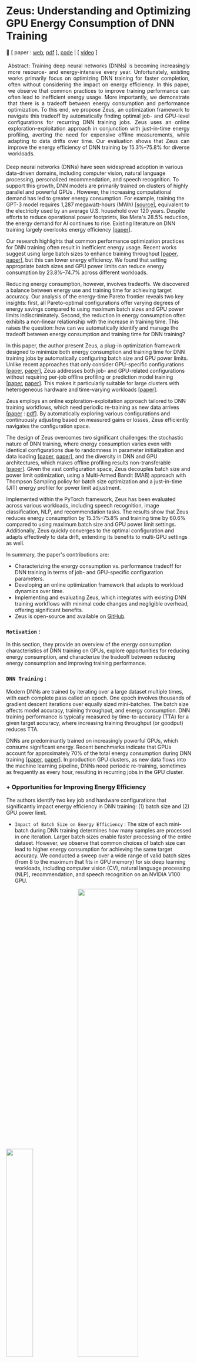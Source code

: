 # Zeus: Understanding and Optimizing GPU Energy Consumption of DNN Training

🌸 [ paper : [web](https://www.usenix.org/conference/nsdi23/presentation/you), [pdf](https://www.usenix.org/system/files/nsdi23-you.pdf) ], [code](https://github.com/ml-energy/zeus) | [ [video](https://youtu.be/aZoD-jgO3fE?si=WhcxloaeZDnFAgvo) ]


<p class="ex1" align="justify" style="padding: 5px 5px 5px 5px">
Abstract:  Training deep neural networks (DNNs) is becoming increasingly more resource- and energy-intensive every year. Unfortunately, existing works primarily focus on optimizing DNN training for faster completion, often without considering the impact on energy efficiency.
In this paper, we observe that common practices to improve training performance can often lead to inefficient energy usage. More importantly, we demonstrate that there is a tradeoff between energy consumption and performance optimization. To this end, we propose Zeus, an optimization framework to navigate this tradeoff by automatically finding optimal job- and GPU-level configurations for recurring DNN training jobs. Zeus uses an online exploration-exploitation approach in conjunction with just-in-time energy profiling, averting the need for expensive offline measurements, while adapting to data drifts over time. Our evaluation shows that Zeus can improve the energy efficiency of DNN training by 15.3%–75.8% for diverse workloads.

</p>

Deep neural networks (DNNs) have seen widespread adoption in various data-driven domains, including computer vision, natural language processing, personalized recommendation, and speech recognition. To support this growth, DNN models are primarily trained on clusters of highly parallel and powerful GPUs . However, the increasing computational demand has led to greater energy consumption. For example, training the GPT-3 model requires 1,287 megawatt-hours (MWh) [[source](https://arxiv.org/abs/2104.10350)], equivalent to the electricity used by an average U.S. household over 120 years. Despite efforts to reduce operational power footprints, like Meta's 28.5% reduction, the energy demand for AI continues to rise. Existing literature on DNN training largely overlooks energy efficiency [[paper](https://dl.acm.org/doi/10.1145/3381831)].

Our research highlights that common performance optimization practices for DNN training often result in inefficient energy usage. Recent works suggest using large batch sizes to enhance training throughput [[paper](https://arxiv.org/abs/1711.00489), [paper](https://arxiv.org/abs/1706.02677)], but this can lower energy efficiency. We found that setting appropriate batch sizes and GPU power limits can reduce energy consumption by 23.8%–74.7% across different workloads.

Reducing energy consumption, however, involves tradeoffs. We discovered a balance between energy use and training time for achieving target accuracy. Our analysis of the energy-time Pareto frontier reveals two key insights: first, all Pareto-optimal configurations offer varying degrees of energy savings compared to using maximum batch sizes and GPU power limits indiscriminately. Second, the reduction in energy consumption often exhibits a non-linear relationship with the increase in training time. This raises the question: how can we automatically identify and manage the tradeoff between energy consumption and training time for DNN training?

In this paper, the author present Zeus, a plug-in optimization framework designed to minimize both energy consumption and training time for DNN training jobs by automatically configuring batch size and GPU power limits. Unlike recent approaches that only consider GPU-specific configurations [[paper](https://www.semanticscholar.org/paper/DUB%3A-Dynamic-Underclocking-and-Bypassing-in-NoCs-Bharadwaj-Das/96e34f96673cca9f118b0bdf5970df5202d4fe84), [paper](https://arxiv.org/pdf/1905.11012)], Zeus addresses both job- and GPU-related configurations without requiring per-job offline profiling or prediction model training [[paper](https://arxiv.org/abs/2201.01684), [paper](https://ieeexplore.ieee.org/document/9139663)]. This makes it particularly suitable for large clusters with heterogeneous hardware and time-varying workloads [[paper](https://www.usenix.org/conference/nsdi22/presentation/weng)].

Zeus employs an online exploration-exploitation approach tailored to DNN training workflows, which need periodic re-training as new data arrives [[paper](https://research.facebook.com/publications/applied-machine-learning-at-facebook-a-datacenter-infrastructure-perspective/) : [pdf](https://systems.cs.columbia.edu/private-systems-class/papers/Hazelwood2018Applied.pdf)]. By automatically exploring various configurations and continuously adjusting based on measured gains or losses, Zeus efficiently navigates the configuration space.

The design of Zeus overcomes two significant challenges: the stochastic nature of DNN training, where energy consumption varies even with identical configurations due to randomness in parameter initialization and data loading [[paper](https://arxiv.org/abs/1806.01427), [paper](https://wires.onlinelibrary.wiley.com/doi/abs/10.1002/widm.1200)], and the diversity in DNN and GPU architectures, which makes offline profiling results non-transferable [[paper](https://arxiv.org/pdf/1909.06842v6)]. Given the vast configuration space, Zeus decouples batch size and power limit optimization, using a Multi-Armed Bandit (MAB) approach with Thompson Sampling policy for batch size optimization and a just-in-time (JIT) energy profiler for power limit adjustment.

Implemented within the PyTorch framework, Zeus has been evaluated across various workloads, including speech recognition, image classification, NLP, and recommendation tasks. The results show that Zeus reduces energy consumption by 15.3%–75.8% and training time by 60.6% compared to using maximum batch size and GPU power limit settings. Additionally, Zeus quickly converges to the optimal configuration and adapts effectively to data drift, extending its benefits to multi-GPU settings as well.

In summary, the paper's contributions are:

+ Characterizing the energy consumption vs. performance tradeoff for DNN training in terms of job- and GPU-specific configuration parameters.
+ Developing an online optimization framework that adapts to workload dynamics over time.
+ Implementing and evaluating Zeus, which integrates with existing DNN training workflows with minimal code changes and negligible overhead, offering significant benefits.
+ Zeus is open-source and available on [GitHub](https://github.com/ml-energy/zeus).

### `Motivation` : 
In this section, they provide an overview of the energy consumption characteristics of DNN training on GPUs, explore opportunities for reducing energy consumption, and characterize the tradeoff between reducing energy consumption and improving training performance.

### `DNN Training` : 
Modern DNNs are trained by iterating over a large dataset multiple times, with each complete pass called an epoch. One epoch involves thousands of gradient descent iterations over equally sized mini-batches. The batch size affects model accuracy, training throughput, and energy consumption. DNN training performance is typically measured by time-to-accuracy (TTA) for a given target accuracy, where increasing training throughput (or goodput) reduces TTA.

DNNs are predominantly trained on increasingly powerful GPUs, which consume significant energy. Recent benchmarks indicate that GPUs account for approximately 70% of the total energy consumption during DNN training [[paper](https://arxiv.org/abs/2206.05229), [paper](https://ieeexplore.ieee.org/document/9005632)]. In production GPU clusters, as new data flows into the machine learning pipeline, DNNs need periodic re-training, sometimes as frequently as every hour, resulting in recurring jobs in the GPU cluster.

### + Opportunities for Improving Energy Efficiency
The authors identify two key job and hardware configurations that significantly impact energy efficiency in DNN training: (1) batch size and (2) GPU power limit.

+ `Impact of Batch Size on Energy Efficiency` : The size of each mini-batch during DNN training determines how many samples are processed in one iteration. Larger batch sizes enable faster processing of the entire dataset. However, we observe that common choices of batch size can lead to higher energy consumption for achieving the same target accuracy. We conducted a sweep over a wide range of valid batch sizes (from 8 to the maximum that fits in GPU memory) for six deep learning workloads, including computer vision (CV), natural language processing (NLP), recommendation, and speech recognition on an NVIDIA V100 GPU.
  
<img src="./img/a1.png" width=38%> <img src="./img/a2.png" width=57%>

Author's findings indicate that the energy-optimal batch size (Batch Size Opt.) can reduce energy consumption by 3.4%–65.0% compared to the default batch size for the same target accuracy.

## Impact of GPU Power Limit on Energy Efficiency
Setting a GPU's power limit triggers dynamic voltage and frequency scaling (DVFS) to ensure that the power draw does not exceed the set limit [[paper](https://www.sciencedirect.com/science/article/pii/S2352864816300736)]. If not manually configured, the power limit defaults to the maximum setting. We conducted a sweep over various GPU power limits for the previously described setup. Our findings reveal that the optimal energy consumption (Power Limit Opt. in Figure 1) often occurs at a lower power limit than the maximum, resulting in energy savings of 3.0%–31.5%.

## Joint Optimization
Figure 1 illustrates that even greater energy savings (23.8%–74.7%) can be achieved by jointly optimizing both batch size and power limit configurations. Similar opportunities for energy reduction were observed across other GPU generations as well.

### Energy-Performance Tradeoffs :
Optimizing DNN training for energy efficiency typically comes with a tradeoff: a potential increase in training time (TTA). The authors characterize and explore this tradeoff between energy consumption (ETA) and TTA using DeepSpeech2 trained on the LibriSpeech dataset as an example (Figure 2). Similar results were observed for other workloads.

#### + Tradeoff Between ETA and TTA :
The author defines the energy consumption of DNN training until it reaches its target accuracy as the energy-to-accuracy (ETA):

$$ ETA (b,p) = TTA (b,p) . AvgPower (b,p) $$

where 𝑝 denotes the GPU power limit, 𝑏 the batch size, and AvgPower ( 𝑏 , 𝑝 ) the average power consumption during training with configuration (b,p). Like TTA, ETA captures the end-to-end goal of DNN training.

Figure 2a shows a scatter plot of (TTA, ETA) for batch size and power limit sweep experiments. Each data point represents the (TTA, ETA) for a specific configuration. We focus on the boundary of all feasible (TTA, ETA) pairs, which are bounded by two straight lines indicating average GPU power consumption. When the GPU is under heavy load, the (TTA, ETA) data points tend towards 210W. Under lighter load, power consumption approaches 90W, close to the GPU’s idle power of 70W.

Importantly, there exists a curve along which all (TTA, ETA) pairs achieve Pareto optimality, we identify a Pareto frontier along which all (TTA, ETA) pairs achieve Pareto optimality [[paper](https://link.springer.com/article/10.1007/BF01442131)]. On this curve, improving ETA without sacrificing TTA is not possible, and vice versa.

Examining the Pareto frontier in Figure 2b, with configurations annotated along each data point, we highlight two key takeaways:

+ Baseline configurations can lead to suboptimal energy efficiency. Furthermore, blindly selecting high batch size and power limit configurations can result in suboptimal TTA.
+ There is a distinct tradeoff between ETA and TTA, with different optimal configurations for each. The configuration optimizing ETA (b=32, p=100W) differs from that optimizing TTA (b=48, p=250W).

<img src="./img/zeus.png" width=41%> <img src="./img/zalgo1.png" width=56%>

## Zeus Overview
Zeus is an optimization framework designed to navigate the tradeoff between energy-to-accuracy (ETA) and time-to-accuracy (TTA) by automatically configuring the batch size and GPU power limit for recurring DNN training jobs. It enables developers to optimize energy and/or performance metrics using a single parameter.

### Optimization Metric :
A critical aspect of designing Zeus is defining a cost metric that allows users to express their preference in the ETA-TTA tradeoff. We propose a simple cost metric:

$$ C(b,p;\eta)=\eta⋅ETA(b,p)+(1−\eta)⋅MAXPOWER⋅TTA(b,p)  $$

Here, η is a user-specified parameter indicating the relative importance of energy efficiency versus training performance (throughput). When η=0, the focus is solely on optimizing for time consumption, while η=1 prioritizes energy consumption. MAXPOWER is the maximum power limit supported by the GPU, introduced to unify the units of measure in the cost metric.

## Challenges in Picking the Optimal Configuration
Combining Equations 1 and 2, we have:

$$ C=(\eta⋅AvgPower(b,p)+(1−\eta)⋅MAXPOWER)⋅TTA(b,p) $$

Selecting the optimal configuration(s) to minimize the energy-time cost C for DNN training is challenging due to the large search space [b×p] and the difficulty in efficiently determining the values of both AvgPower(b,p) and TTA(b,p). This complexity arises from the following factors:

+ `Complex Power Consumption Model`: The total energy consumption of a GPU is non-linearly influenced by workload characteristics such as the number of instructions and memory accesses, as well as GPU hardware configurations including core and memory frequency and voltage [[paper](https://dl.acm.org/doi/10.1145/3387902.3392613), [paper](https://dl.acm.org/doi/fullHtml/10.1145/3466752.3480063)]. Existing efforts to estimate GPU energy consumption rely on instruction- or kernel-level information [[paper](https://faculty.cc.gatech.edu/~hyesoon/hong_isca10.pdf), [paper](https://ieeexplore.ieee.org/document/6118939)], which are specific to the architecture and workload.

+ `Stochastic Nature of DNN Training`: Modeling and predicting the duration required to train a specific model to target accuracy (TTA) is inherently difficult [[paper](https://www.usenix.org/conference/nsdi19/presentation/gu)]. Additionally, randomness in model initialization and data loading leads to TTA variations, even when the same job is executed on the same GPU with the same configuration—such variations can be as large as 14% [[paper](https://arxiv.org/abs/1806.01427)].

Fortunately, DNN training jobs often recur in production clusters [[paper](https://ieeexplore.ieee.org/document/8327042), [paper](https://www.usenix.org/conference/nsdi22/presentation/weng)]. This recurrence provides opportunities for empirical estimation through repeated measurements across instances of the same training job.

## Architectural Overview
Zeus employs an online exploration-exploitation approach to minimize the aggregate cost of recurrent DNN training jobs. It addresses the challenges of optimizing energy and performance tradeoffs through two key components:

+ `Just-in-Time (JIT) Online Profiler`: This component efficiently profiles the energy characteristics of the training job in real-time.
+ `Multi-Armed Bandit (MAB) with Thompson Sampling`: This component handles the stochastic nature of deep learning training and optimizes under uncertainty, adapting to changing workloads such as data drift.

The combination of the JIT profiler and MAB makes Zeus a fully online solution, allowing immediate optimization for incoming jobs.

### Workflow of Zeus :
Figure 3 provides an overview of the high-level workflow of Zeus:

+ `Job Submission`: In a production environment, users submit recurrent DNN training jobs to Zeus. Each job is a tuple consisting of data, model, optimizer, and the target validation metric, along with a set of feasible batch sizes B and power limits P to explore.
+ `Configuration Prediction`: Zeus predicts the optimal batch size and power limit configuration based on past execution history.
+ `Job Launch`: The training job is launched with the predicted configuration.
+ `Data Collection and Feedback`: During and after the training process, statistics about DNN training (e.g., validation metric) and GPU power consumption are collected and fed back to the Zeus optimizer. The optimizer learns from the feedback and adjusts its internal states.

The training job will be terminated upon either reaching the target metric or exceeding a stopping threshold determined by Zeus. This automated feedback loop minimizes the key objective of energy-time cost.

Building Zeus requires both algorithm design and systems support. The next sections describe the core optimization algorithm details and the implementation highlights of Zeus.

## Zeus Algorithm Design
This section details how Zeus selects the optimal batch size and GPU power limit to minimize the overall cost of recurrent DNN training tasks. The author starts with the problem formulation and describes the decoupling of batch size and power limit optimizations. The author then explains the optimization of the power limit and batch size within this decoupled framework, concluding with a discussion on addressing common challenging scenarios.

#### + `Problem Formulation` :
Zeus aims to minimize the cost of a recurring job by exploring the feasible set of batch sizes B and power limits P. The goal is to balance the tradeoff between exploration and exploitation to find the optimal configuration without incurring excessive costs. The objective, based on the cost function, is to:

$$ min_{b,p} \sum_{t=1}^{T} C(b_t, p_t; \eta) $$
$$ subject to b_t \epsilon B, p_t \epsilon P, \forall t \epsilon[1,T] $$

Here, `b_t` and `p_t` are the batch size and power limit chosen at the t-th recurrence of the job, and `b` and `p` are vectors of length T.

The problem is complex due to the vast search space and the requirement to run DNN training to obtain each value of C(b,p;η). However, by expanding the cost function, we can decouple the exploration of batch size and power limit, making the problem more tractable:

$$ C(b,p;\eta)=(\eta⋅AvgPower(b,p)+(1−\eta)⋅MAXPOWER)⋅TTA(b,p) $$
$$ = Epochs(b) \frac{\eta⋅AvgPower(b,p)+(1−\eta)⋅MAXPOWER}{Throughput(b,p)} $$

where `Epochs(b)` denotes the number of epochs needed to reach the target, and `Throughput(b,p)` is the number of epochs per second.

Two key insights allow the decoupling of batch size b and power limit p:

+ `Profiling Efficiency`: Given b, AvgPower(b,p) and Throughput(b,p) can be quickly profiled during training for all possible choices of p. This is due to the iterative nature of DNN training, yielding stable power and throughput estimations with a small number of iterations.

+ `Independence of Epochs`: Epochs(b) is unaffected by the choice of p since changing the power limit does not change what is computed.

Thus, the optimal power limit for any batch size can be determined independently through online profiling. Each choice of batch size is automatically paired with the optimal power limit, reducing the search space to the set of batch sizes B.

Formally, the problem is decoupled into a two-level optimization problem:

$$ min_{b \epsilon B^T} \sum_{t=1}^{T} Epochs(b_t)⋅EpochCost(b_t; \eta) $$

where,

$$ EpochCost(b_t;\eta) = min_{p_t \epsilon P} \frac{\eta⋅AvgPower(b_t,p_t)+(1−\eta)⋅MAXPOWER}{Throughput(b_t,p_t)} $$


When a job arrives, Zeus first decides the batch size to use. Then, based on the selected batch size, Zeus determines the optimal power limit.

### Optimizing Power Limit
To optimize the power limit for a given batch size b:

$$ EpochCost(b;\eta) = min_{p \epsilon P} \frac{\eta⋅AvgPower(b,p)+(1−\eta)⋅MAXPOWER}{Throughput(b,p)} $$

Zeus profiles the power consumption and throughput for all possible power limits during the initial iterations of the training process, enabling the selection of the optimal power limit that minimizes the cost for the given batch size.

To determine the optimal power limit for a given batch size, Zeus utilizes a just-in-time (JIT) profiling method, leveraging the iterative nature of DNN training and the recurrent nature of production DNN training jobs. Here's how it works:

+ `Profiling Phase`:

    + When a job with a specific batch size b is submitted, the JIT profiler checks if this batch size has been profiled before.
    + For an unseen batch size, the profiler collects data on AvgPower(b,p) and Throughput(b,p) across all possible power limits p during the first epoch of the job. This is achieved by partitioning the epoch into slices at iteration boundaries and dynamically adjusting the GPU power limit for each slice.
    + The gathered profile information is then fed back to Zeus.

+ `Optimization Phase`:

    + Using the profile information, Zeus determines the optimal power limit for the batch size.
    + The remaining epochs of the job are executed with this optimal power limit.

This JIT profiling approach is more efficient than offline profiling, as the profiling process itself contributes to training without affecting accuracy. JIT profiling incurs negligible overhead.

### Optimizing Batch Size

Zeus determines the batch size `b_t` for each job recurrence t. `EpochCost(b_t ;η)` is a deterministic function that identifies the optimal power limit for any batch size b_t and returns the optimal cost of one epoch. Thus, Zeus needs to focus only on choosing the optimal batch size.

+ `Challenges and Approach` :
The stochastic nature of DNN training makes it difficult to pick the optimal batch size without adequate exploration. Therefore, a good solution must:

    + `Incorporate Stochasticity`: Factor in the unpredictable nature of DNN training.
    + `Balance Exploration and Exploitation`: Smartly trade off the cost of exploring potentially better batch sizes against the benefit of exploiting known good batch sizes.

`Grid search is sub-optimal` : Grid search is not ideal due to the high exploration cost and the inability to quickly rule out suboptimal batch sizes. Instead, Zeus formulates the problem as a Multi-Armed Bandit (MAB) with Thompson Sampling, which is well-suited for this scenario.

To optimize the batch size:

$$ min_{b \epsilon B^T} \sum_{t=1}^{T} Epochs(b_t)⋅EpochCost(b_t; \eta) $$

Zeus utilizes a Multi-Armed Bandit (MAB) approach with Thompson Sampling to explore and exploit batch sizes, adapting to the stochastic nature of DNN training and varying workloads. The MAB framework helps balance the tradeoff between exploring new configurations and exploiting known good configurations.

### Addressing Common Challenges :
Zeus addresses several common challenges in optimizing DNN training configurations:

+ `Handling Stochasticity`: By using Thompson Sampling in the MAB framework, Zeus adapts to the inherent randomness in DNN training, such as variations in TTA due to model initialization and data loading.
+ `Dynamic Workloads`: Zeus continuously profiles and adapts to changing workloads, such as data drift, ensuring optimal configurations over time.
+ `Scalability`: The decoupled optimization approach reduces the complexity of the search space, allowing Zeus to scale efficiently with larger clusters and more diverse hardware configurations.

Through these mechanisms, Zeus effectively minimizes the energy-time cost for recurrent DNN training tasks in dynamic production environments.

### Multi-Armed Bandit Formulation :
Zeus aims to explore different batch sizes and converge to the optimal one, while minimizing exploration cost. The problem is formulated as an MAB with T trials (job recurrences) and B arms (batch sizes). Each batch size is modeled as a random variable with an unknown cost distribution. The objective is to minimize the cumulative cost regret:

$$ \sum_{t=1}^{T} Regret(b_t; \eta)  $$

where the regret of choosing b_t is:

$$ Regret(b_t; \eta) = Epochs(b_t). EpochCost(b_t; \eta) - min_{b,p} Cost(b,p; \eta) $$

Minimizing cumulative cost regret aligns with the objective.

<img src="./img/zalgo2.png" width=54%><img src="./img/zeus_gauss.png" width=45%>

### Thompson Sampling : 
Zeus adopts Thompson Sampling for the MAB formulation due to its practical performance and suitable modeling assumptions. Thompson Sampling refines its belief about the mean cost of each batch size based on experience. At each recurrence, it:

+ `Sample Selection (Algorithm 1)`: Uses the current belief to pick the batch size with the lowest estimated mean cost.
+ `Belief Update (Algorithm 2)`: Updates the belief based on the observed cost.

The cost distribution for each batch size is modeled as a Gaussian distribution with an unknown mean θ_b, which is modeled with a Gaussian prior 𝜃_𝑏 ∼ 𝑁(𝜇^𝑏, 𝜎^𝑏^2). The confidence in this belief increases with more observations.

Thompson Sampling balances exploration and exploitation by choosing the batch size with the smallest mean cost sample 𝜃^𝑏 ∼ 𝑁(𝜇^𝑏,𝜎^_{𝑏}^{2}). The variance 𝜎^_{𝑏}^2 decreases with more observations, allowing for exploitation of batch sizes known to be good, while still exploring potentially better ones.

If no prior knowledge is available, arms are initialized with a Gaussian distribution with zero mean and infinite variance. This formulation inherently incorporates the stochastic nature of DNN training and efficiently rules out suboptimal batch sizes.

In summary, Zeus's use of MAB with Thompson Sampling allows it to dynamically adapt and optimize batch size selections in a stochastic environment, efficiently balancing exploration and exploitation to minimize overall cost.

<img src="./img/zeus2.png" width=100%>

### Extensions for Challenging Scenarios

#### + Handling Unknown Cost Variance :

In many applications of Gaussian Thompson Sampling, the variance of the cost of each arm is assumed to be known. However, in DNN training, the cost variance—how much the cost fluctuates even with the same batch size—is not known beforehand. This variance is influenced by the robustness of the DNN to randomness in parameter initialization and data loading, making it difficult to quantify initially. Therefore, Zeus learns the cost variance dynamically as it observes cost samples during the training process (refer to Line 2 in Algorithm 2).

#### + Handling Stragglers During Exploration :

Sometimes, an exploratory job may not reach the target metric within a reasonable cost, particularly in the early stages of exploration. To manage this, Zeus employs early stopping and pruning strategies:

+ `Early Stopping` : If the cost of a current job exceeds a threshold (set as 𝛽 ⋅ min_𝑡 . 𝐶_𝑡), where β is a parameter to account for the stochastic nature of DL training (default β=2), the job is stopped and another batch size is tried. This threshold helps tolerate variations in TTA between runs of the same configuration, typically less than 14%.

+ `Pruning` : Zeus begins with a default batch size provided by the user and tests smaller batch sizes until reaching the minimum batch size or encountering a batch size that fails to meet the target metric within the early stopping threshold. The same process is repeated for larger batch sizes. Batch sizes that meet the target metric are retained for further exploration. The default batch size is then updated to the one with the smallest observed cost, and the pruning process is repeated starting from this new default batch size.

The convexity of the batch size-energy-time (BS-ETA) curve around the optimal batch size supports this approach, allowing Zeus to quickly eliminate obviously suboptimal batch sizes (either too large or too small). This reduces exploration costs significantly.

#### + Handling Concurrent Job Submissions :

In DNN training clusters, jobs often overlap, meaning that the MAB may need to decide on a batch size for a later job before the earlier job's cost is observed. Deterministic policies can lead to redundant exploration of the same batch size consecutively, reducing exploration efficiency. However, Thompson Sampling mitigates this issue naturally because it randomly selects batch sizes based on sampled estimated mean costs. During the early stages, when the belief distributions have large variances (low confidence), different batch sizes are explored even without updated information between invocations. During the initial pruning phase, concurrent jobs run with the best-known batch size at the time, which is continually updated as more information is gathered.

#### + Handling Data Drift :

Data drift, where the data on which a model is trained shifts over time, necessitates re-training. This shift means the cost distribution for each batch size is non-stationary. To handle this, Zeus implements a sliding window of the N most recent cost observations, ignoring older data. This approach, unlike exponential decay, allows direct estimation of the cost variance from recent observations. When old history entries are evicted, the new parameters of the arm can be computed efficiently due to the conjugate prior property, enabling Zeus to adapt to data drifts in an online manner effectively.

In summary, these extensions ensure that Zeus can handle real-world complexities such as unknown cost variance, early job termination, concurrent job handling, and data drift, making it a robust solution for optimizing the energy-time cost of recurrent DNN training tasks.

## Zeus Implementation :
Zeus is implemented as a Python library designed to integrate seamlessly with DNN training scripts. Its primary component, the `ZeusDataLoader` class, integrates with the PyTorch framework to profile power consumption and throughput in real-time. This profiling is achieved by slicing epochs at iteration boundaries and leveraging the NVIDIA Management Library (NVML) for power limit configuration and monitoring.

### Key Components and Features
### + Power and Throughput Profiling:

+ The `ZeusDataLoader` class profiles the power consumption and throughput for different power limits by partitioning the epochs into slices and dynamically adjusting the GPU power limits.
+ Empirical observations indicate that five seconds of profiling per power limit are sufficient to achieve stable results. This profiling data is used to determine and apply the optimal power limit for the rest of the training process.
### + Cost Monitoring and Early Stopping:

+ `ZeusDataLoader` continuously monitors the cost incurred during training and implements early stopping mechanisms to terminate jobs that exceed predefined cost thresholds, optimizing resource usage and reducing unnecessary expenditures.

### + Observer Mode:

+ Zeus includes an Observer Mode that profiles power consumption and throughput without altering the power limit settings.
+ In this mode, the `ZeusDataLoader` reports hypothetical time and energy consumption metrics as if the optimal power limit had been applied. This feature helps users understand the potential benefits of adopting Zeus without impacting the current training process.



Zeus Integration Example : 

```python
from zeus import ZeusDataLoader

 train_loader = ZeusDataLoader(
 train_set, batch_size, max_epochs, target_metric)
 eval_loader = ZeusDataLoader(eval_set, batch_size)

 for epoch in train_loader.epochs(): # may early stop
 for batch in train_loader:
 # Learn from batch
 for batch in eval_loader:
 # Evaluate on batch
 train_loader.report_metric(validation_metric)
```

### Encouraging Adoption
The Observer Mode feature is particularly useful for promoting Zeus's adoption. By providing users with detailed reports on potential time and energy savings without modifying the actual power consumption during profiling, users can make informed decisions about integrating Zeus into their workflows. This transparency and the potential for significant resource savings are compelling reasons for DNN practitioners to consider adopting Zeus.

Overall, Zeus's implementation focuses on minimal disruption to existing workflows, robust profiling capabilities, and user-friendly features, making it a practical and powerful tool for optimizing the cost of DNN training tasks.

## Evaluation
The authors evaluated Zeus’s effectiveness in optimizing the energy-time tradeoff for recurrent DNN training tasks. The paper's key findings demonstrate significant reductions in energy consumption, quick convergence to optimal configurations, adaptability to data drift, low overhead, scalability to multi-GPU settings, and consistent savings across different GPU generations.

#### Key Findings:
+ `Energy and Time Savings`:
    + Zeus reduces energy consumption by 15.3% to 75.8%.
    + It achieves training time reductions of up to 60.1% for non-throughput-optimal jobs.

+ `Convergence Speed`:
    + Zeus quickly converges to optimal configurations, demonstrating efficiency in exploration and exploitation.
+ `Handling Data Drift`:
    + Zeus can manage workloads with data drift effectively, maintaining performance and cost-efficiency.
+ `Low Overhead`:
    + The implementation of Zeus incurs minimal overhead.
+ `Scalability`:
    + Zeus scales efficiently to multi-GPU setups.
+ `Cross-Generational GPU Performance`:
    + Zeus provides consistent savings across four generations of NVIDIA GPUs.

## Experimental Setup :

Testbed Setup:

Evaluated on four generations of NVIDIA GPUs as detailed in Table 2.

<img src="./img/table1.png" width=61%><img src="./img/table2.png" width=37%>

+ `Workloads`:

    + Table 1 summarizes the workloads used.
    + The default batch size (b_0) is sourced from the model's original publication or set to the maximum batch size achieving target accuracy.
    + For models using the Adadelta optimizer, no initial learning rate is needed.
    + For other optimizers, we selected batch sizes and learning rates that achieve reasonable accuracy, following guidelines from original model publications and popular DL frameworks.
    + Batch sizes were scaled using Square Root Scaling for adaptive optimizers like Adam.

+ `Baselines`:

    + `Default`: Uses the default batch size and maximum power limit (b = b0, p = MAXPOWER), with no exploration.
    + `Grid Search with Pruning`: Tries one configuration of (b, p) per job recurrence, selecting the best one and pruning out batch sizes that fail to reach the target metric.

+ `Metrics`:

    + Primary metrics are ETA (Energy to Target Accuracy) and TTA (Time to Target Accuracy), aiming to reduce both but acknowledging their tradeoff.

+ `Defaults`:

    + Experiments are primarily conducted on NVIDIA V100 GPUs.
    + Default balance parameter η = 0.5 to balance ETA and TTA.
    + The early-stopping threshold β is set to 2, with sweeps from 1.5 to 5.

+ `Methodology`:

    + Resource and environmental constraints limit the ability to train all workloads with various configurations end-to-end multiple times.
    + We employ a trace-driven approach, collecting two types of trace data:
        + `Training Trace`: Records the number of epochs to reach target accuracy for all model and batch size combinations, repeated with four random seeds to capture stochasticity.
        + `Power Trace`: Uses JIT profiling to collect throughput and average power consumption for all combinations of model, batch size, and power limit.
    + Traces are replayed to evaluate Zeus and baseline decisions, reconstructing TTA and ETA values to measure regret.
    + This approach avoids offline profiling, ensuring Zeus learns in an online manner.
    + For data drift evaluation, Zeus is run end-to-end due to the complexity of constructing traces for drifting datasets.

### `Detailed Evaluation : `
The detailed evaluation section will expand on the metrics, methodology, and results to provide comprehensive insights into Zeus's performance. This includes:

+ `Energy and Time Reduction Analysis`: Detailed breakdown of energy and time savings across different workloads and GPU generations.

+ `Convergence Speed`: Analysis of how quickly Zeus converges to optimal configurations compared to baselines.
+ `Data Drift Handling`: Evaluation of Zeus's adaptability to changing data distributions.
+ `Overhead Assessment`: Measurement of the overhead introduced by Zeus's profiling and decision-making processes.
+ `Scalability`: Assessment of Zeus's performance in multi-GPU environments.
+ `Cross-Generational Performance`: Consistency of Zeus's savings across various GPU generations.

These sections will include empirical data, charts, and case studies to substantiate the findings and demonstrate the robustness and efficiency of Zeus in optimizing DNN training costs.

### Zeus Performance :
This section evaluates Zeus's performance in terms of energy consumption (ETA), training time (TTA), and convergence characteristics of its Multi-Armed Bandit algorithm. Multiple recurrences of DNN training jobs are run, selecting the recurrence number as 2⋅∣B∣⋅∣P∣ to ensure Grid Search completes exploration and exploits its choices.

#### Improvements in ETA :
+ `Energy Savings`: Zeus reduces energy consumption (ETA) by 15.3% to 75.8% compared to the Default baseline.
+ `Comparison with Grid Search`: Zeus's energy savings are comparable to exhaustive configuration searches and Grid Search.
+ `Figure 6a`: Demonstrates the energy consumption (ETA) of the last five recurrences of Zeus and Grid Search relative to the Default baseline.

#### Tradeoff with TTA :

+ `Training Time Reductions`: Zeus reduces training time (TTA) by up to 60.1%, although it can increase TTA by up to 12.8% for some workloads.
+ `Performance Variability`: For workloads optimized for minimal training time (b_0 tuned), there's little room for TTA improvement.
+ `Figure 6b`: Shows the TTA of the last five recurrences of Zeus and Grid Search relative to the
Default baseline.

#### Cumulative Regret :
+ `Regret Measurement`: Regret quantifies the difference between the chosen configuration and the optimal one.
+ `Figure 7`: Depicts the cumulative regret for DeepSpeech2 and ResNet-50, showing that Zeus achieves lower cumulative regret compared to Grid Search, indicating faster convergence to optimal solutions.

#### Convergence to Pareto-optimal Configuration :
+ `Efficiency in Exploration`: Zeus efficiently explores the configuration space, quickly converging to optimal configurations.
+ `Figure 8`: Illustrates the search path of Zeus and Grid Search during training DeepSpeech2. Zeus converges faster and more reliably to optimal configurations, while Grid Search may not converge due to the stochastic nature of DNN training.

<img src="./img/table67.png" width=43%><img src="./img/table8.png" width=52%>

### Trace-Driven Simulation Using the Alibaba Trace

#### Evaluation Context:

+ `Dataset`: Alibaba GPU cluster trace, containing over 1.2 million jobs over two months.
+ `Recurrent Jobs`: Trace identifies recurring jobs and their overlap, useful for evaluating Zeus's handling of concurrent job submissions.

#### Methodology:

+ `Clustering Jobs`: K-Means clustering on job runtimes forms six clusters, matched to six workloads.
+ `Simulation`: Scales job runtime based on the ratio of job’s original runtime to cluster's mean runtime.

#### Results:

+ `Energy Consumption`: Figure 9a shows Zeus reduces training energy usage by 7%–52%.
+ `Training Time`: Figure 9b shows training time increases by at most 16% and decreases by up to 33%.
+ `Cumulative Regret`: Zeus has significantly lower cumulative regret compared to Grid Search.

<img src="./img/fig9.png" width=36%><img src="./img/fig10.png" width=62%>

#### Handling Data Drift

+ `Dataset`:

    + `Capriccio Dataset`: A new sentiment analysis dataset consisting of 1.6 million tweets over three months, suitable for evaluating DNN models.

+ `Evaluation`:

    + `Sliding Window`: Uses a sliding window of 500,000 tweets, generating 38 slices.
    + `Training BERT`: Zeus is configured with a window size of 10, roughly two weeks of tweets.
    + `Results`: Spikes in ETA and TTA trigger exploration of new batch sizes, showing Zeus’s adaptability to changing data distributions (Figure 10).

#### Overhead of JIT Profiling :
+ `Measurements`:

    + `DeepSpeech2`: JIT profiling increases energy consumption by 0.01% and time consumption by 0.03%.
    + `ShuffleNet-v2`: JIT profiling increases time consumption by 0.6% and reduces energy consumption by 2.8%.

#### Scaling to Multi-GPU
+ `Extension`:

    + `Single-node Multi-GPU`: Profiling power consumption across all GPUs.
    + `Distributed Multi-GPU`: Potential future work.

+ `Comparison with Pollux`:

    + `DeepSpeech2 on LibriSpeech`: On four NVIDIA A40 GPUs, Zeus consumes 12% more time but 21% less energy compared to Pollux.

<img src="./img/fig12.png" width=33%><img src="./img/fig1314.png" width=65%>

#### Sensitivity Analysis and Ablation Studies

+ `Impact of η`:

    + `Sweep Analysis`: η is swept from 0 to 1, with results falling close to the Pareto Front (Figure 11).

+ `Impact of Early-Stopping Threshold β`:

    + `Sweep Analysis`: β is swept from 1.5 to 5. The default β = 2.0 achieves the lowest geometric mean of ETA across all jobs (Figure 12).

+ `Component Impact`:

    + `Figure 13`: Shows performance degradation when disabling components like early stopping, pruning, and JIT profiling. Early stopping provides the most significant benefits.

+ `Impact of GPU Models`:

    + `Figure 14`: Shows consistent ETA reductions across four generations of NVIDIA GPUs. Additional results in Appendix G.


## Discussion

+ `Choice of Configuration Knobs` :
    Zeus optimizes batch size and GPU power limit to balance control granularity and search space size. While finer control over individual GPU components (e.g., setting frequency and voltage) can enhance energy efficiency, it significantly expands the search space and prolongs exploration. Conversely, adjusting the GPU power limit effectively controls frequency and voltage through Dynamic Voltage and Frequency Scaling (DVFS), keeping the search space manageable.

    For deep learning job configuration, batch size is chosen due to its significant impact on both training time and average power consumption. Other potential knobs, like learning rate, primarily influence training time, making batch size a more effective choice for energy consumption optimization.

+ `Hyperparameter Optimization` :
    In hyperparameter optimization, multiple DL training jobs (trials) are run with different hyperparameters from a user-defined search space. Users specifying a fixed batch size for these trials can set the feasible batch size set B to include only that specific size. Zeus can then optimize energy consumption by searching for the optimal GPU power limit, even with a fixed batch size.

+ `Supporting Distributed Training` :
Currently, Zeus supports single-node training but can be extended to distributed settings. In distributed training, the same power limit configuration can be applied across all GPUs of the same type to avoid stragglers. The cost definition can be extended to sum the time and energy consumption of all GPUs involved in training. This extension would allow Zeus to handle distributed training without altering its core components.

+ `Supporting Heterogeneous GPUs` : Zeus assumes that the same type of GPU is used across all training job recurrences. However, this may not always be feasible due to resource contention or availability. Supporting heterogeneous GPUs can be achieved by translating cost values from one GPU type to another. The energy-time cost can be expressed as the product of Epochs(b) and EpochCost(b;η). The former is independent of GPU choice, while the latter can be quickly profiled on any GPU as it consists of AvgPower(b,p) and Throughput(b,p). By profiling EpochCost(b;η) for each batch size on the new GPU and multiplying it with Epochs(b) from the previous GPU, Zeus can adapt to different GPU types. These translated cost observations can be used to learn a new Multi-Armed Bandit (MAB) model specialized for the new GPU.

In summary, the choices and extensions discussed demonstrate Zeus's flexibility and potential for broad applicability in optimizing energy consumption for DNN training, even in complex and varying environments.

### Related Work :
+ `DNN Training Optimization` : 
    Recent studies in DNN training focus on creating fast kernels for tensor operations , efficient data and computation placement , and optimizing communication . These works primarily aim at reducing Training Time to Accuracy (TTA) and often overlook energy consumption. Integrating these techniques with Zeus could potentially accelerate training while improving energy efficiency.

    Pollux is another recent effort aimed at reducing TTA in multi-GPU DNN training by dynamically adjusting the batch size based on the Gradient Noise Scale (GNS) . However, GNS does not theoretically capture model generalization and is only efficient with multiple GPUs. In contrast, Zeus optimizes and balances TTA and Energy to Accuracy (ETA) across job recurrences without affecting model convergence characteristics.

+ `Energy Measurement in Deep Learning` :
    There has been significant research on analyzing energy consumption and the environmental impact of training large DNN models in clusters . Device-level benchmarking efforts aim to understand the energy efficiency and performance of DNN training on GPUs and other accelerators . Various Python frameworks have been developed for measuring and predicting energy consumption during DNN training. Zeus similarly uses a software-based approach, utilizing NVML for JIT profiling of DNN training jobs.

+ `Energy Optimization for Deep Learning` : 
    Research on energy optimization in DNNs includes studying energy-accuracy tradeoffs in DNN inference with new neural network architectures and algorithm-hardware co-design . Training strategies such as warm-start and gradient-matching-based data subset selection have also been explored. Other studies focus on energy optimization for multi-GPU DNN training through scheduling and task mapping . Zeus complements these solutions and can be integrated into these frameworks transparently.

    Several works have investigated the impact of GPU dynamic frequency and voltage scaling (DVFS) and power configurations on DNN training energy consumption and performance . These studies typically rely on offline modeling and profiling, focusing on transient metrics like system throughput and power consumption. Zeus, however, uses an online approach, focusing on the end-to-end metric of energy-to-accuracy.

    BatchSizer introduces batch size as a control knob to optimize energy efficiency in DNN inference. Zeus extends this concept to DNN training, taking a holistic approach by optimizing both GPU and job configurations together.

### Conclusion : 
This work addresses the challenge of optimizing energy consumption in DNN training on GPUs. By identifying the tradeoff between energy consumption and training time, we demonstrated that common practices often result in inefficient energy usage. Zeus, an online optimization framework for recurring DNN training jobs, discovers the Pareto frontier and allows users to navigate it by automatically tuning batch size and GPU power limit. Zeus significantly reduces energy usage across diverse workloads and real cluster traces by adapting to dynamic workload changes, such as data drift. We hope Zeus inspires the community to consider energy as a first-class resource in DNN optimization.